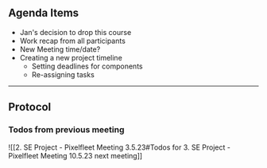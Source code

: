 ## Agenda Items
- Jan's decision to drop this course
- Work recap from all participants
- New Meeting time/date?
- Creating a new project timeline
	- Setting deadlines for components
	- Re-assigning tasks

---
## Protocol

### Todos from previous meeting
![[2. SE Project - Pixelfleet Meeting 3.5.23#Todos for 3. SE Project - Pixelfleet Meeting 10.5.23 next meeting]]

### 
